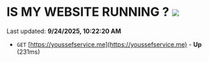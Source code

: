 # IS MY WEBSITE RUNNING ? [![](https://img.shields.io/static/v1?label=Sponsor&message=%E2%9D%A4&logo=GitHub&color=%23fe8e86)](https://github.com/sponsors/Youssef-Lehmam)

Last updated: **9/24/2025, 10:22:20 AM**

- `GET` [https://youssefservice.me](https://youssefservice.me) - **Up** (231ms)

